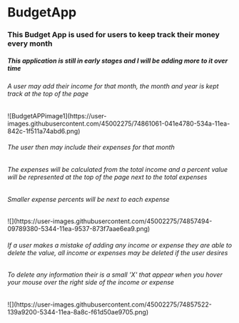 
# BudgetApp
<h3>This Budget App is used for users to keep track their money every month</h3>

<h5>This application is still in early stages and I will be adding more to it over time</h5>

<h6>A user may add their income for that month, the month and year is kept track at the top of the page</h6>
![BudgetAPPimage1](https://user-images.githubusercontent.com/45002275/74861061-041e4780-534a-11ea-842c-1f511a74abd6.png)

<h6>The user then may include their expenses for that month</h6>
<h6>The expenses will be calculated from the total income and a percent value will be represented at the top of the page next to the total expenses</h6>
<h6>Smaller expense percents will be next to each expense</h6>
![](https://user-images.githubusercontent.com/45002275/74857494-09789380-5344-11ea-9537-873f7aae6ea9.png)

<h6>If a user makes a mistake of adding any income or expense they are able to delete the value, all income or expenses may be deleted if the user desires</h6>
<h6>To delete any information their is a small 'X' that appear when you hover your mouse over the right side of the income or expense</h6>
![](https://user-images.githubusercontent.com/45002275/74857522-139a9200-5344-11ea-8a8c-f61d50ae9705.png)


